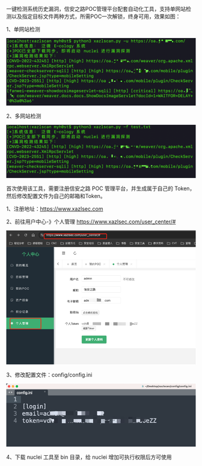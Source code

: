一键检测系统历史漏洞，信安之路POC管理平台配套自动化工具，支持单网站检测以及指定目标文件两种方式，所需POC一次解锁，终身可用，效果如图：

1、单网站检测

![](img/1.png)

2、多网站检测

![](img/2.png)

首次使用该工具，需要注册信安之路 POC 管理平台，并生成属于自己的 Token，然后修改配置文件为自己的邮箱和Token。

1、注册地址：https://www.xazlsec.com

2、前往用户中心-》个人管理 https://www.xazlsec.com/user_center/#

![](img/3.png)

3、修改配置文件：config/config.ini

![](img/4.png)

4、下载 nuclei 工具至 bin 目录，给 nuclei 增加可执行权限后方可使用



